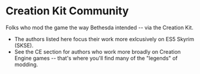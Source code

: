 # Creation Kit Community

Folks who mod the game the way Bethesda intended -- via the Creation Kit.

- The authors listed here focus their work more exlcusively on ES5 Skyrim (SKSE).
- See the CE section for authors who work more broadly on Creation Engine games -- that's where you'll find many of the "legends" of modding.